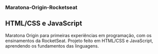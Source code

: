 ### Maratona-Origin-Rocketseat
## HTML/CSS e JavaScript

Maratona Origin para primeiras experiências em programação, com os ensinamentos da RocketSeat.
Projeto feito em HTML/CSS e JavaScript, aprendendo os fundamentos das linguagens.


